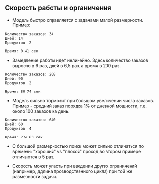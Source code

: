 Скорость работы и органичения
-----------------------------

- Модель быстро справляется с задачами малой размерности. Пример:

```
Количество заказов: 34
Дней: 14
Продуктов: 2

Время: 0.41 сек
```

- Замедление работы идет нелинейно. Здесь количество заказов выросло в 6 раз,
  дней в 6,5 раз, а время в 200 раз.

```
Количество заказов: 208
Дней: 90
Продуктов: 2

Время: 80.74 сек
```

- Модель сильно тормозит при большом увеличении числа заказов. Пример - средний заказ порядка 1% от дневной мощности, т.е. около 100 заказов на день.

```
Количество заказов: 640
Дней: 60
Продуктов: 4

Время: 274.63 сек
```

- С большой размерностью поиск может сильно отличаться по времени: "хороший" vs "плохой" проход во втором примере отличаются в 5 раз.


- Скорость может упасть при введении других ограничений (например, ддлина прозводственного цикла) при той же размерности задачи.
